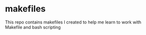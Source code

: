 # makefiles
This repo contains makefiles I created to help me learn to work with Makefile and bash scripting
